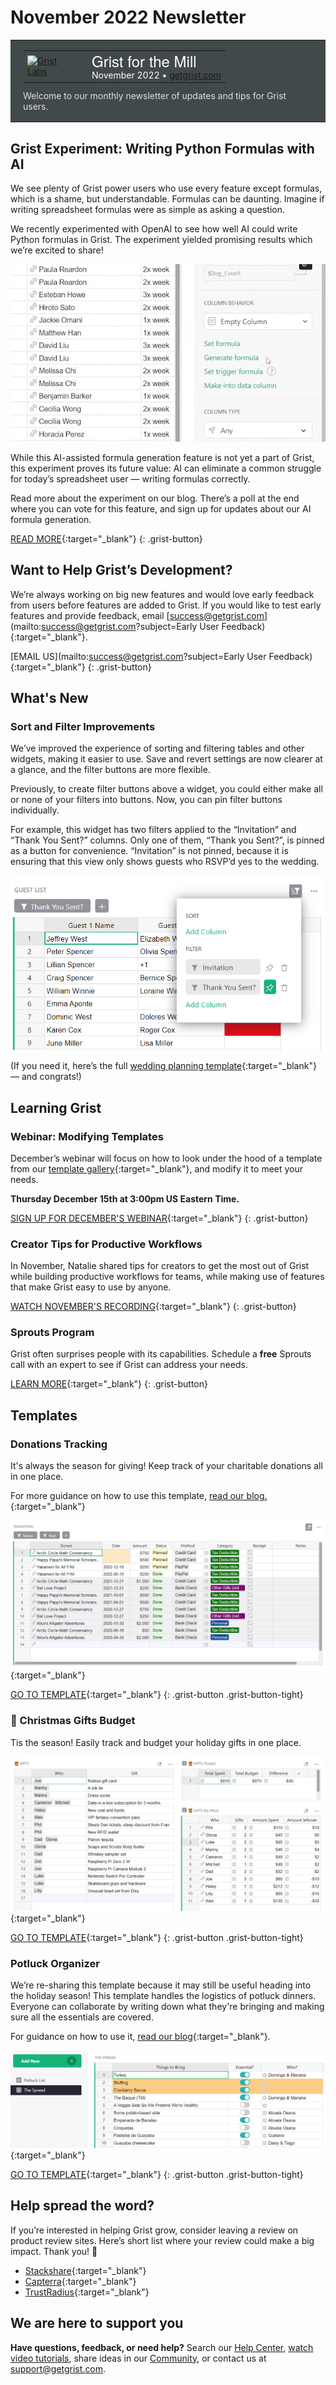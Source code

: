 # November 2022 Newsletter

<style>
  /* restore some poorly overridden defaults */
  .newsletter-header .table {
    background-color: initial;
    border: initial;
  }
  .newsletter-header .table > tbody > tr > td {
    padding: initial;
    border: initial;
    vertical-align: initial;
  }
  .newsletter-header img.header-img {
    padding: initial;
    max-width: initial;
    display: initial;
    padding: initial;
    line-height: initial;
    background-color: initial;
    border: initial;
    border-radius: initial;
    margin: initial;
  }

  /* copy newsletter styles, with a prefix for sufficient specificity */
  .newsletter-header .header {
    border: none;
    padding: 0;
    margin: 0;
  }
  .newsletter-header table > tbody > tr > td.header-image {
    width: 80px;
    padding-right: 16px;
  }
  .newsletter-header table > tbody > tr > td.header-text {
    background-color: #42494B;
    padding: 16px 20px;
  }
  .newsletter-header table.header-top {
    border: none;
    padding: 0;
    margin: 0;
    width: 100%;
  }
  .header-title {
    font-family: Helvetica Neue, Helvetica, Arial, sans-serif;
    font-size: 24px;
    line-height: 28px;
    color: #FFFFFF;
  }
  .header-month {
    color: #FFFFFF;
  }
  .header-welcome {
    margin-top: 12px;
    color: #FFFFFF;
  }
  .newsletter-summary {
    background-color: #e3fff5;
    margin: 0;
    padding: 10px;
  }
  .newsletter-summary-header {
    text-align: center;
    padding-bottom: 10px;
    border-bottom: 1px solid lightgrey;
  }
  .newsletter-summary ul {
    padding-left: 20px;
  }
  .newsletter-summary li {
    margin-bottom: 10px;
  }
  .newsletter-summary li p {
    margin: 0px
  }
</style>
<div class="newsletter-header">
<table class="header" cellpadding="0" cellspacing="0" border="0"><tr>
  <td class="header-text">
    <table class="header-top"><tr>
      <td class="header-image">
        <a href="https://www.getgrist.com">
          <img class="header-img" src="/images/newsletters/grist-labs.png" width="80" height="80" alt="Grist Labs" border="0">
        </a>
      </td>
      <td class="header-top-text">
        <div class="header-title">Grist for the Mill</div>
        <div class="header-month">November 2022
          &#8226; <a href="https://www.getgrist.com/">getgrist.com</a></div>
      </td>
    </tr></table>
    <div class="header-welcome" style="color: #e0e0e0;">
      Welcome to our monthly newsletter of updates and tips for Grist users.
    </div>
  </td>
</tr></table>
</div>

## Grist Experiment: Writing Python Formulas with AI

We see plenty of Grist power users who use every feature except formulas, which is a shame, but understandable. Formulas can be daunting. Imagine if writing spreadsheet formulas were as simple as asking a question.

We recently experimented with OpenAI to see how well AI could write Python formulas in Grist. The experiment yielded promising results which we’re excited to share!

![AI Experiment](../images/newsletters/2022-11/dog-count.gif)

While this AI-assisted formula generation feature is not yet a part of Grist, this experiment proves its future value: AI can eliminate a common struggle for today’s spreadsheet user — writing formulas correctly.  

Read more about the experiment on our blog. There’s a poll at the end where you can vote for this feature, and sign up for updates about our AI formula generation.

[READ MORE](https://www.getgrist.com/blog/ai-formula-generation-experiment/){:target="\_blank"}
{: .grist-button}

## Want to Help Grist’s Development?

We’re always working on big new features and would love early feedback from users before features are added to Grist. If you would like to test early features and provide feedback, email [success@getgrist.com](mailto:success@getgrist.com?subject=Early User Feedback){:target="\_blank"}. 

[EMAIL US](mailto:success@getgrist.com?subject=Early User Feedback){:target="\_blank"}
{: .grist-button}

## What's New

### Sort and Filter Improvements

We’ve improved the experience of sorting and filtering tables and other widgets, making it easier to use. Save and revert settings are now clearer at a glance, and the filter buttons are more flexible. 

Previously, to create filter buttons above a widget, you could either make all or none of your filters into buttons. Now, you can pin filter buttons individually. 

For example, this widget has two filters applied to the “Invitation” and “Thank You Sent?” columns. Only one of them, “Thank you Sent?”, is pinned as a button for convenience. “Invitation” is not pinned, because it is ensuring that this view only shows guests who RSVP’d yes to the wedding.

![Sort and Filter Improvements](../images/newsletters/2022-11/filter-buttons.png)

(If you need it, here’s the full [wedding planning template](https://templates.getgrist.com/mNp9G2bZ1uaE/Wedding-Planner){:target="\_blank"} — and congrats!)

## Learning Grist

### Webinar: Modifying Templates

December’s webinar will focus on how to look under the hood of a template from our [template gallery](https://docs.getgrist.com/p/templates){:target="\_blank"}, and modify it to meet your needs.

**Thursday December 15th at 3:00pm US Eastern Time.**

[SIGN UP FOR DECEMBER'S WEBINAR](https://www.getgrist.com/learn-grist-webinar/){:target="\_blank"}
{: .grist-button}

### Creator Tips for Productive Workflows

In November, Natalie shared tips for creators to get the most out of Grist while building productive workflows for teams, while making use of features that make Grist easy to use by anyone. 

[WATCH NOVEMBER'S RECORDING](https://www.youtube.com/watch?v=bzzHhOV6gwk){:target="\_blank"}
{: .grist-button}

### Sprouts Program

Grist often surprises people with its capabilities. Schedule a **free** Sprouts call with an expert to see if Grist can address your needs.

[LEARN MORE](https://www.getgrist.com/sprouts-program/){:target="\_blank"}
{: .grist-button}

## Templates

### Donations Tracking

It's always the season for giving! Keep track of your charitable donations all in one place.

For more guidance on how to use this template, [read our blog.](https://www.getgrist.com/blog/donation-tracking-template/){:target="\_blank"}

[![Donations Tracking](../images/newsletters/2022-11/donations-tracking.png)](https://templates.getgrist.com/ihJgigEcm35v/Donation-Tracking){:target="\_blank"}

[GO TO TEMPLATE](https://templates.getgrist.com/ihJgigEcm35v/Donation-Tracking){:target="\_blank"}
{: .grist-button .grist-button-tight}

### 🎄 Christmas Gifts Budget

Tis the season! Easily track and budget your holiday gifts in one place. 

[![Christmas Gifts Budget](../images/newsletters/2022-11/christmas-budget.png)](https://templates.getgrist.com/dr6epxpXUcy9/-Christmas-Gifts-Budget){:target="\_blank"}

[GO TO TEMPLATE](https://templates.getgrist.com/dr6epxpXUcy9/-Christmas-Gifts-Budget){:target="\_blank"}
{: .grist-button .grist-button-tight}

### Potluck Organizer

We’re re-sharing this template because it may still be useful heading into the holiday season! This template handles the logistics of potluck dinners. Everyone can collaborate by writing down what they're bringing and making sure all the essentials are covered. 

For guidance on how to use it, [read our blog](https://www.getgrist.com/blog/holiday-potluck-organizer-template/){:target="\_blank"}.

[![Potluck Organizer](../images/newsletters/2022-10/potluck-organizer.png)](https://templates.getgrist.com/bnWySBocgpze/Thanksgiving-Potluck-Organizer){:target="\_blank"}

[GO TO TEMPLATE](https://templates.getgrist.com/bnWySBocgpze/Thanksgiving-Potluck-Organizer){:target="\_blank"}
{: .grist-button .grist-button-tight}

## Help spread the word?
If you’re interested in helping Grist grow, consider leaving a review on product review sites. Here’s  short list where your review could make a big impact. Thank you! 🙏


* [Stackshare](https://stackshare.io/getgrist){:target="\_blank"}
* [Capterra](https://www.capterra.com/p/232821/Grist/){:target="\_blank"}
* [TrustRadius](https://www.trustradius.com/products/grist/){:target="\_blank"}

## We are here to support you

**Have questions, feedback, or need help?** Search our [Help Center](../index.md), [watch video
tutorials](https://www.youtube.com/channel/UCx0ioQrrC-bIrkmZ7ZULr0g/playlists), share ideas in our
[Community](https://community.getgrist.com), or contact us at <support@getgrist.com>.